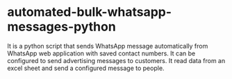# automated-bulk-whatsapp-messages-python
It is a python script that sends WhatsApp message automatically from WhatsApp web application with saved contact numbers. It can be configured to send advertising messages to customers. It read data from an excel sheet and send a configured message to people.
